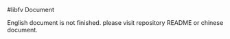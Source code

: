 #libfv Document

English document is not finished. please visit repository README or chinese document.
